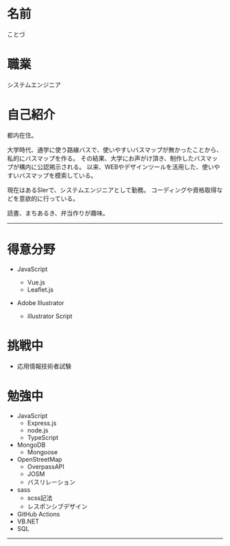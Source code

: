 # 名前
ことづ

# 職業
システムエンジニア

# 自己紹介
都内在住。

大学時代、通学に使う路線バスで、使いやすいバスマップが無かったことから、私的にバスマップを作る。
その結果、大学にお声がけ頂き、制作したバスマップが構内に公認掲示される。
以来、WEBやデザインツールを活用した、使いやすいバスマップを模索している。

現在はあるSIerで、システムエンジニアとして勤務。
コーディングや資格取得などを意欲的に行っている。

読書、まちあるき、弁当作りが趣味。


---------------------------------------------

# 得意分野
- JavaScript
    - Vue.js
    - Leaflet.js

- Adobe Illustrator
    - illustrator Script

# 挑戦中
- 応用情報技術者試験

# 勉強中
- JavaScript
    - Express.js
    - node.js
    - TypeScript
- MongoDB
    - Mongoose
- OpenStreetMap
    - OverpassAPI
    - JOSM
    - バスリレーション
- sass
    - scss記法
    - レスポンシブデザイン
- GitHub Actions
- VB.NET
- SQL

---------------------------------------------




